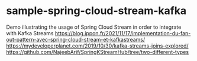 # sample-spring-cloud-stream-kafka
Demo illustrating the usage of Spring Cloud Stream  in order to integrate with Kafka Streams
https://blog.ippon.fr/2021/11/17/implementation-du-fan-out-pattern-avec-spring-cloud-stream-et-kafkastreams/
https://mydeveloperplanet.com/2019/10/30/kafka-streams-joins-explored/
https://github.com/NajeebArif/SpringKStreamHub/tree/two-different-types
